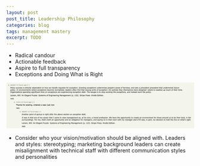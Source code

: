 ```yaml
---
layout: post
post_title: Leadership Philosophy
categories: blog
tags: management mastery
excerpt: TODO
---
```


- Radical candour
- Actionable feedback
- Aspire to full transparency
- Exceptions and Doing What is Right
    
![alt text](2981hd9183hf.png)

- Consider who your vision/motivation should be aligned with. Leaders and styles: stereotyping; marketing background leaders can create misalignment with technical staff with different communication styles and personalities